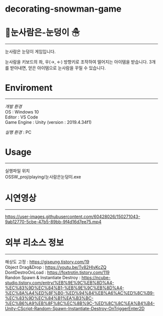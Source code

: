 # decorating-snowman-game

# 🎁눈사람은-눈덩이 ☃
---
눈사람은 눈덩이 게임입니다.

눈사람을 키보드의 좌, 우(→, ←) 방향키로 조작하여 떨어지는 아이템을 받습니다.  3개를 받아내면, 얻은 아이템으로 눈사람을 꾸밀 수 있습니다.

# Enviroment 
---
*개발 환경*  
OS : Windows 10  
Editor : VS Code  
Game Engine : Unity (version : 2019.4.34f1)  
  
*실행 환경* : PC

# Usage
---
실행파일 위치  
OSSW_proj/playing/눈사람은눈덩이.exe  

# 시연영상
---

https://user-images.githubusercontent.com/60428026/150271043-9ab12770-5cbe-47b5-89bb-9f4d16d7ee75.mp4

  
# 외부 리소스 정보
---
해상도 고정 : https://giseung.tistory.com/19  
Object Drag&Drop : https://youtu.be/Tv82HIvKcZQ  
DontDestroOnLoad : https://foxtrotin.tistory.com/119  
Randon Spawn & Instantiate Destroy : https://ncube-studio.tistory.com/entry/%EB%9E%9C%EB%8D%A4-%EC%83%9D%EC%84%B1-%EB%9E%9C%EB%8D%A4-%EC%8A%A4%ED%8F%B0-%ED%94%84%EB%A6%AC%ED%8C%B9-%EC%83%9D%EC%84%B1%EA%B3%BC-%EC%B6%A9%EB%8F%8C%EC%8B%9C-%ED%8C%8C%EA%B4%B4-Unity-CScript-Random-Spawn-Instantiate-Destroy-OnTriggerEnter2D  



